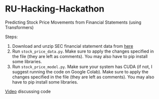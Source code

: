 # RU-Hacking-Hackathon
Predicting Stock Price Movements from Financial Statements (using Transformers)

Steps:
1. Download and unzip SEC financial statement data from [here](https://www.sec.gov/dera/data/financial-statement-data-sets.html)
2. Run ```stock_price_data.py```. Make sure to apply the changes specified in the file (they are left as comments). You may also have to pip install some libraries.
3. Run ```stock_price_model.py```. Make sure your system has CUDA (if not, I suggest running the code on Google Colab). Make sure to apply the changes specified in the file (they are left as comments). You may also have to pip install some libraries.

[Video]([https://www.sec.gov/dera/data/financial-statement-data-sets.html](https://www.youtube.com/watch?v=RfpNmZPA0lI&ab_channel=WayneChen)) discussing code
